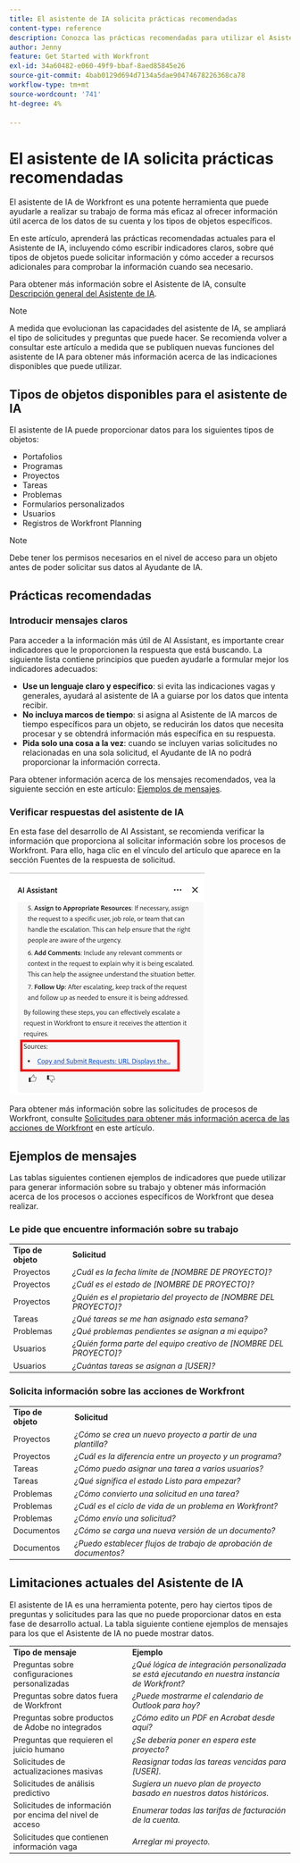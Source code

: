```yaml
---
title: El asistente de IA solicita prácticas recomendadas
content-type: reference
description: Conozca las prácticas recomendadas para utilizar el Asistente de IA y vea una lista de ejemplos rápidos.
author: Jenny
feature: Get Started with Workfront
exl-id: 34a60482-e060-49f9-bbaf-8aed85845e26
source-git-commit: 4bab0129d694d7134a5dae90474678226368ca78
workflow-type: tm+mt
source-wordcount: '741'
ht-degree: 4%

---
```


# El asistente de IA solicita prácticas recomendadas

El asistente de IA de Workfront es una potente herramienta que puede ayudarle a realizar su trabajo de forma más eficaz al ofrecer información útil acerca de los datos de su cuenta y los tipos de objetos específicos.

En este artículo, aprenderá las prácticas recomendadas actuales para el Asistente de IA, incluyendo cómo escribir indicadores claros, sobre qué tipos de objetos puede solicitar información y cómo acceder a recursos adicionales para comprobar la información cuando sea necesario.

Para obtener más información sobre el Asistente de IA, consulte [Descripción general del Asistente de IA](/help/quicksilver/workfront-basics/ai-assistant/ai-assistant-overview.md).

>[!NOTE]
>
>A medida que evolucionan las capacidades del asistente de IA, se ampliará el tipo de solicitudes y preguntas que puede hacer. Se recomienda volver a consultar este artículo a medida que se publiquen nuevas funciones del asistente de IA para obtener más información acerca de las indicaciones disponibles que puede utilizar.


## Tipos de objetos disponibles para el asistente de IA

El asistente de IA puede proporcionar datos para los siguientes tipos de objetos:

* Portafolios
* Programas
* Proyectos
* Tareas
* Problemas
* Formularios personalizados
* Usuarios
* Registros de Workfront Planning

>[!NOTE]
>
>Debe tener los permisos necesarios en el nivel de acceso para un objeto antes de poder solicitar sus datos al Ayudante de IA.

## Prácticas recomendadas

### Introducir mensajes claros

Para acceder a la información más útil de AI Assistant, es importante crear indicadores que le proporcionen la respuesta que está buscando. La siguiente lista contiene principios que pueden ayudarle a formular mejor los indicadores adecuados:

* **Use un lenguaje claro y específico**: si evita las indicaciones vagas y generales, ayudará al asistente de IA a guiarse por los datos que intenta recibir.
* **No incluya marcos de tiempo**: si asigna al Asistente de IA marcos de tiempo específicos para un objeto, se reducirán los datos que necesita procesar y se obtendrá información más específica en su respuesta.
* **Pida solo una cosa a la vez**: cuando se incluyen varias solicitudes no relacionadas en una sola solicitud, el Ayudante de IA no podrá proporcionar la información correcta.

Para obtener información acerca de los mensajes recomendados, vea la siguiente sección en este artículo: [Ejemplos de mensajes](#prompt-examples).


### Verificar respuestas del asistente de IA

En esta fase del desarrollo de AI Assistant, se recomienda verificar la información que proporciona al solicitar información sobre los procesos de Workfront. Para ello, haga clic en el vínculo del artículo que aparece en la sección Fuentes de la respuesta de solicitud.

![Sección de orígenes](assets/sources-section.png)

Para obtener más información sobre las solicitudes de procesos de Workfront, consulte [Solicitudes para obtener más información acerca de las acciones de Workfront](#prompts-to-learn-about-workfront-actions) en este artículo.


## Ejemplos de mensajes

Las tablas siguientes contienen ejemplos de indicadores que puede utilizar para generar información sobre su trabajo y obtener más información acerca de los procesos o acciones específicos de Workfront que desea realizar.

### Le pide que encuentre información sobre su trabajo

<table>
    <tr>
        <td><b>Tipo de objeto</b></td>
        <td><b>Solicitud</b></td>
    </tr>
        <tr>
        <td>Proyectos</td>
        <td><em>¿Cuál es la fecha límite de [NOMBRE DE PROYECTO]?</em>
        </td>
    </tr>
    <tr>
        <td>Proyectos</td>
        <td><em>¿Cuál es el estado de [NOMBRE DE PROYECTO]?</em>
        </td>
    </tr>
    <tr>
        <td>Proyectos </td>
        <td><em>¿Quién es el propietario del proyecto de [NOMBRE DEL PROYECTO]?</em></td>
    </tr>
    <tr>
        <td>Tareas</td>
        <td><em>¿Qué tareas se me han asignado esta semana?</em></td>
    </tr>
       <tr>
        <td>Problemas </td>
        <td><em>¿Qué problemas pendientes se asignan a mi equipo?</em></td>
           <tr>
        <td>Usuarios</td>
        <td><em>¿Quién forma parte del equipo creativo de [NOMBRE DEL PROYECTO]?</em></td>
    </tr>
           <tr>
        <td>Usuarios </td>
        <td><em>¿Cuántas tareas se asignan a [USER]?</em></td>
    </tr>
   </table>


### Solicita información sobre las acciones de Workfront

<table>
    <tr>
        <td><b>Tipo de objeto</b></td>
        <td><b>Solicitud</b></td>
    </tr>
    <tr>
        <td>Proyectos</td>
        <td><em>¿Cómo se crea un nuevo proyecto a partir de una plantilla?</em>
        </td>
    </tr>
    <tr>
        <td>Proyectos </td>
        <td><em>¿Cuál es la diferencia entre un proyecto y un programa?</em></td>
    </tr>
    <tr>
        <td>Tareas</td>
        <td><em>¿Cómo puedo asignar una tarea a varios usuarios?</em></td>
    </tr>
       <tr>
        <td>Tareas</td>
        <td><em>¿Qué significa el estado Listo para empezar?</em></td>
    </tr>
       <tr>
        <td>Problemas </td>
        <td><em>¿Cómo convierto una solicitud en una tarea?</em></td>
    </tr>
           <tr>
        <td>Problemas </td>
        <td><em>¿Cuál es el ciclo de vida de un problema en Workfront?</em></td>
    </tr>
        </tr>
           <tr>
        <td>Problemas </td>
        <td><em>¿Cómo envío una solicitud?</em></td>
    </tr>
           <tr>
        <td>Documentos</td>
        <td><em>¿Cómo se carga una nueva versión de un documento?</em></td>
    </tr>
           <tr>
        <td>Documentos </td>
        <td><em>¿Puedo establecer flujos de trabajo de aprobación de documentos?</em></td>
    </tr>
   </table>


## Limitaciones actuales del Asistente de IA

El asistente de IA es una herramienta potente, pero hay ciertos tipos de preguntas y solicitudes para las que no puede proporcionar datos en esta fase de desarrollo actual. La tabla siguiente contiene ejemplos de mensajes para los que el Asistente de IA no puede mostrar datos.

<table>
    <tr>
        <td><b>Tipo de mensaje</b></td>
        <td><b>Ejemplo</b></td>
    </tr>
    <tr>
        <td>Preguntas sobre configuraciones personalizadas</td>
        <td><em>¿Qué lógica de integración personalizada se está ejecutando en nuestra instancia de Workfront?</em>
        </td>
    </tr>
    <tr>
        <td>Preguntas sobre datos fuera de Workfront </td>
        <td><em>¿Puede mostrarme el calendario de Outlook para hoy?</em></td>
    </tr>
             <tr>
        <td>Preguntas sobre productos de Adobe no integrados </td>
        <td><em>¿Cómo edito un PDF en Acrobat desde aquí?</em></td>
         <tr>
        <td>Preguntas que requieren el juicio humano</td>
        <td><em>¿Se debería poner en espera este proyecto?</em></td>
    </tr>
    </tr>
       <tr>
        <td>Solicitudes de actualizaciones masivas</td>
        <td><em>Reasignar todas las tareas vencidas para [USER].</em></td>
    </tr>
       <tr>
        <td>Solicitudes de análisis predictivo</td>
        <td><em>Sugiera un nuevo plan de proyecto basado en nuestros datos históricos.</em></td>
    </tr>
           <tr>
        <td>Solicitudes de información por encima del nivel de acceso</td>
        <td><em>Enumerar todas las tarifas de facturación de la cuenta.</em></td>
    </tr>
           <tr>
        <td>Solicitudes que contienen información vaga </td>
        <td><em>Arreglar mi proyecto.</em></td>
    </tr>
   </table>
